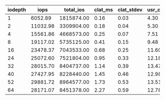 | iodepth| iops| total\_ios| clat\_ms| clat\_stdev| usr\_cpu| sys\_cpu| OSD\_cpu| OSD\_mem| FIO\_cpu| FIO\_mem |
| ---| ---| ---| ---| ---| ---| ---| ---| ---| ---| ---|
 | 1  | 6052.89  | 1815874.00  | 0.16  | 0.03  | 4.30  | 3.45  | 158.34  | 4.04  | 48.61  | 0.16 |
 | 2  | 11032.98  | 3309904.00  | 0.18  | 0.04  | 5.30  | 5.57  | 182.70  | 4.20  | 78.27  | 0.91 |
 | 4  | 15561.86  | 4668573.00  | 0.25  | 0.07  | 7.51  | 6.80  | 187.69  | 4.20  | 99.03  | 1.17 |
 | 8  | 19117.02  | 5735125.00  | 0.41  | 0.15  | 9.48  | 7.23  | 185.95  | 4.20  | 110.67  | 1.28 |
 | 16  | 23478.37  | 7043533.00  | 0.68  | 0.25  | 11.60  | 8.41  | 185.90  | 4.20  | 126.83  | 1.49 |
 | 24  | 25072.60  | 7521804.00  | 0.95  | 0.33  | 12.18  | 8.48  | 185.56  | 4.20  | 130.65  | 1.65 |
 | 32  | 28015.70  | 8404737.00  | 1.14  | 0.39  | 13.47  | 8.84  | 189.48  | 4.20  | 134.97  | 1.87 |
 | 40  | 27427.95  | 8228440.00  | 1.45  | 0.46  | 12.98  | 8.31  | 187.58  | 4.20  | 132.18  | 1.87 |
 | 52  | 29881.72  | 8964577.00  | 1.73  | 0.53  | 13.51  | 8.75  | 190.84  | 4.20  | 138.45  | 1.97 |
 | 64  | 28171.07  | 8451378.00  | 2.27  | 0.59  | 12.78  | 8.28  | 186.89  | 4.20  | 129.29  | 1.87 |
